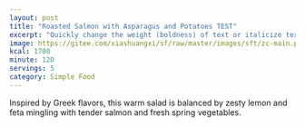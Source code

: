 ```yaml
---
layout: post
title: "Roasted Salmon with Asparagus and Potatoes TEST"
excerpt: "Quickly change the weight (boldness) of text or italicize text."
image: https://gitee.com/xiashuangxi/sf/raw/master/images/sft/zc-main.png
kcal: 1700
minute: 120
servings: 5
category: Simple Food
---
```

Inspired by Greek flavors, this warm salad is balanced by zesty lemon and feta mingling with tender salmon and fresh spring vegetables.